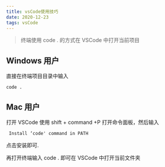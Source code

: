 ```yaml
---
title: vsCode使用技巧
date: 2020-12-23
tags: vsCode
---
```


> 终端使用 code . 的方式在 VSCode 中打开当前项目

## Windows 用户

直接在终端项目目录中输入

```
code .
```

## Mac 用户

打开 VSCode 使用 shift + command +P 打开命令面板，然后输入

```
 Install ‘code' command in PATH
```

点击安装即可.

再打开终端输入 code . 即可在 VSCode 中打开当前文件夹
